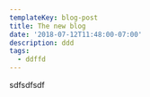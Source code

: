```yaml
---
templateKey: blog-post
title: The new blog
date: '2018-07-12T11:48:00-07:00'
description: ddd
tags:
  - ddffd
---
```

sdfsdfsdf
